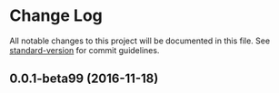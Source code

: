 # Change Log

All notable changes to this project will be documented in this file. See [standard-version](https://github.com/conventional-changelog/standard-version) for commit guidelines.

<a name="0.0.1-beta99"></a>
## 0.0.1-beta99 (2016-11-18)
